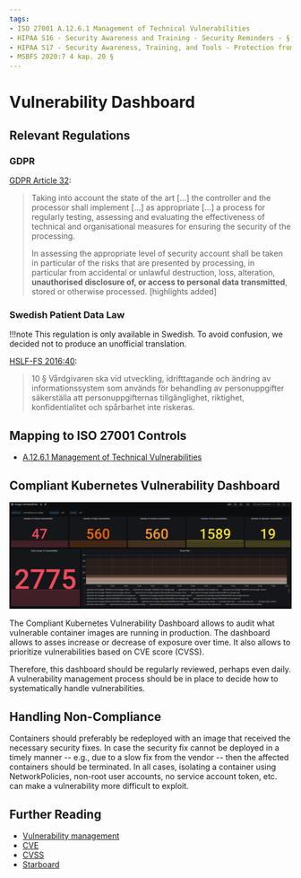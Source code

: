 ```yaml
---
tags:
- ISO 27001 A.12.6.1 Management of Technical Vulnerabilities
- HIPAA S16 - Security Awareness and Training - Security Reminders - § 164.308(a)(5)(ii)(A)
- HIPAA S17 - Security Awareness, Training, and Tools - Protection from Malicious Software - § 164.308(a)(5)(ii)(B)
- MSBFS 2020:7 4 kap. 20 §
---
```

# Vulnerability Dashboard

## Relevant Regulations

### GDPR

[GDPR Article 32](https://gdpr-info.eu/art-32-gdpr/):

> Taking into account the state of the art [...] the controller and the processor shall implement [...] as appropriate [...] a process for regularly testing, assessing and evaluating the effectiveness of technical and organisational measures for ensuring the security of the processing.
>
> In assessing the appropriate level of security account shall be taken in particular of the risks that are presented by processing, in particular from accidental or unlawful destruction, loss, alteration, **unauthorised disclosure of, or access to personal data transmitted**, stored or otherwise processed. [highlights added]

### Swedish Patient Data Law

!!!note
    This regulation is only available in Swedish. To avoid confusion, we decided not to produce an unofficial translation.

[HSLF-FS 2016:40](https://www.socialstyrelsen.se/globalassets/sharepoint-dokument/artikelkatalog/foreskrifter-och-allmanna-rad/2016-4-44.pdf):

> 10 § Vårdgivaren ska vid utveckling, idrifttagande och ändring av informationssystem som används för behandling av personuppgifter säkerställa att personuppgifternas tillgänglighet, riktighet, konfidentialitet och spårbarhet inte riskeras.

## Mapping to ISO 27001 Controls

* [A.12.6.1 Management of Technical Vulnerabilities](https://www.isms.online/iso-27001/annex-a-12-operations-security/)

## Compliant Kubernetes Vulnerability Dashboard

![Vulnerability Dashboard](img/vulnerability.png)

The Compliant Kubernetes Vulnerability Dashboard allows to audit what vulnerable container images are running in production. The dashboard allows to asses increase or decrease of exposure over time. It also allows to prioritize vulnerabilities based on CVE score (CVSS).

Therefore, this dashboard should be regularly reviewed, perhaps even daily. A vulnerability management process should be in place to decide how to systematically handle vulnerabilities.

## Handling Non-Compliance

Containers should preferably be redeployed with an image that received the necessary security fixes. In case the security fix cannot be deployed in a timely manner -- e.g., due to a slow fix from the vendor -- then the affected containers should be terminated. In all cases, isolating a container using NetworkPolicies, non-root user accounts, no service account token, etc. can make a vulnerability more difficult to exploit.

## Further Reading

* [Vulnerability management](https://en.wikipedia.org/wiki/Vulnerability_management)
* [CVE](https://cve.mitre.org/)
* [CVSS](https://www.first.org/cvss/)
* [Starboard](https://github.com/aquasecurity/starboard)
